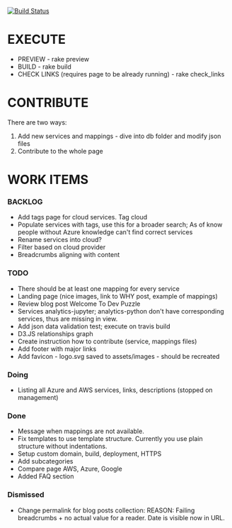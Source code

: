 
[![Build Status](https://travis-ci.org/valdasm/dev-puzzle.svg?branch=master)](https://travis-ci.org/valdasm/dev-puzzle)

# EXECUTE
* PREVIEW - rake preview
* BUILD - rake build 
* CHECK LINKS (requires page to be already running) - rake check_links 

# CONTRIBUTE
There are two ways:
1. Add new services and mappings - dive into db folder and modify json files
2. Contribute to the whole page

# WORK ITEMS

### BACKLOG
* Add tags page for cloud services. Tag cloud
* Populate services with tags, use this for a broader search; As of know people without Azure knowledge can't find correct services
* Rename services into cloud?
* Filter based on cloud provider 
* Breadcrumbs aligning with content 

### TODO

* There should be at least one mapping for every service
* Landing page (nice images, link to WHY post, example of mappings)
* Review blog post Welcome To Dev Puzzle
* Services analytics-jupyter; analytics-python don't have corresponding services, thus are missing in view.
* Add json data validation test; execute on travis build
* D3.JS relationships graph
* Create instruction how to contribute (service, mappings files)
* Add footer with major links
* Add favicon - logo.svg saved to assets/images - should be recreated 

### Doing

* Listing all Azure and AWS services, links, descriptions (stopped on management)

### Done
* Message when mappings are not available.
* Fix templates to use template structure. Currently you use plain structure without indentations.
* Setup custom domain, build, deployment, HTTPS
* Add subcategories
* Compare page AWS, Azure, Google
* Added FAQ section

### Dismissed
* Change permalink for blog posts collection: REASON: Failing breadcrumbs + no actual value for a reader. Date is visible now in URL.
